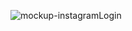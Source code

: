 ![mockup-instagramLogin](https://user-images.githubusercontent.com/61297295/163663834-35631202-6e29-4ca6-8710-6d25da333235.png)
